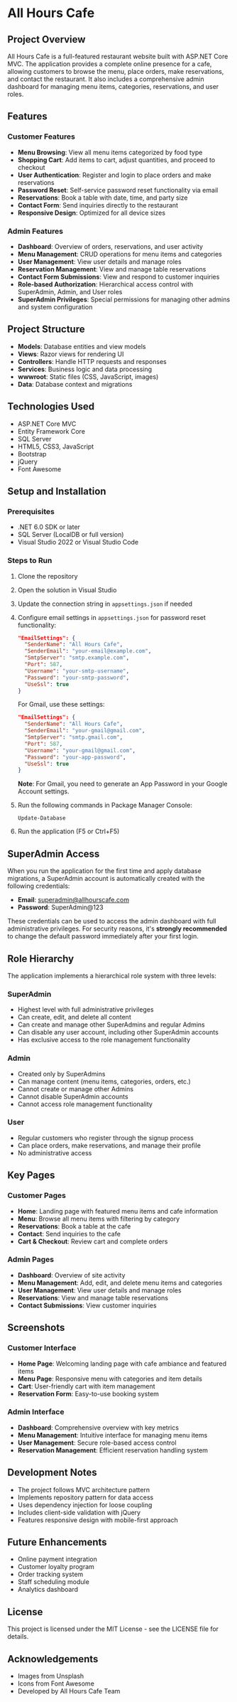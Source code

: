 # All Hours Cafe

## Project Overview
All Hours Cafe is a full-featured restaurant website built with ASP.NET Core MVC. The application provides a complete online presence for a cafe, allowing customers to browse the menu, place orders, make reservations, and contact the restaurant. It also includes a comprehensive admin dashboard for managing menu items, categories, reservations, and user roles.

## Features

### Customer Features
- **Menu Browsing**: View all menu items categorized by food type
- **Shopping Cart**: Add items to cart, adjust quantities, and proceed to checkout
- **User Authentication**: Register and login to place orders and make reservations
- **Password Reset**: Self-service password reset functionality via email
- **Reservations**: Book a table with date, time, and party size
- **Contact Form**: Send inquiries directly to the restaurant
- **Responsive Design**: Optimized for all device sizes

### Admin Features
- **Dashboard**: Overview of orders, reservations, and user activity
- **Menu Management**: CRUD operations for menu items and categories
- **User Management**: View user details and manage roles
- **Reservation Management**: View and manage table reservations
- **Contact Form Submissions**: View and respond to customer inquiries
- **Role-based Authorization**: Hierarchical access control with SuperAdmin, Admin, and User roles
- **SuperAdmin Privileges**: Special permissions for managing other admins and system configuration

## Project Structure
- **Models**: Database entities and view models
- **Views**: Razor views for rendering UI
- **Controllers**: Handle HTTP requests and responses
- **Services**: Business logic and data processing
- **wwwroot**: Static files (CSS, JavaScript, images)
- **Data**: Database context and migrations

## Technologies Used
- ASP.NET Core MVC
- Entity Framework Core
- SQL Server
- HTML5, CSS3, JavaScript
- Bootstrap
- jQuery
- Font Awesome

## Setup and Installation

### Prerequisites
- .NET 6.0 SDK or later
- SQL Server (LocalDB or full version)
- Visual Studio 2022 or Visual Studio Code

### Steps to Run
1. Clone the repository
2. Open the solution in Visual Studio
3. Update the connection string in `appsettings.json` if needed
4. Configure email settings in `appsettings.json` for password reset functionality:
   ```json
   "EmailSettings": {
     "SenderName": "All Hours Cafe",
     "SenderEmail": "your-email@example.com",
     "SmtpServer": "smtp.example.com",
     "Port": 587,
     "Username": "your-smtp-username",
     "Password": "your-smtp-password",
     "UseSsl": true
   }
   ```

   For Gmail, use these settings:
   ```json
   "EmailSettings": {
     "SenderName": "All Hours Cafe",
     "SenderEmail": "your-gmail@gmail.com",
     "SmtpServer": "smtp.gmail.com",
     "Port": 587,
     "Username": "your-gmail@gmail.com",
     "Password": "your-app-password",
     "UseSsl": true
   }
   ```

   **Note**: For Gmail, you need to generate an App Password in your Google Account settings.
5. Run the following commands in Package Manager Console:
   ```
   Update-Database
   ```
6. Run the application (F5 or Ctrl+F5)

## SuperAdmin Access
When you run the application for the first time and apply database migrations, a SuperAdmin account is automatically created with the following credentials:

- **Email**: superadmin@allhourscafe.com
- **Password**: SuperAdmin@123

These credentials can be used to access the admin dashboard with full administrative privileges. For security reasons, it's **strongly recommended** to change the default password immediately after your first login.

## Role Hierarchy

The application implements a hierarchical role system with three levels:

### SuperAdmin
- Highest level with full administrative privileges
- Can create, edit, and delete all content
- Can create and manage other SuperAdmins and regular Admins
- Can disable any user account, including other SuperAdmin accounts
- Has exclusive access to the role management functionality

### Admin
- Created only by SuperAdmins
- Can manage content (menu items, categories, orders, etc.)
- Cannot create or manage other Admins
- Cannot disable SuperAdmin accounts
- Cannot access role management functionality

### User
- Regular customers who register through the signup process
- Can place orders, make reservations, and manage their profile
- No administrative access

## Key Pages

### Customer Pages
- **Home**: Landing page with featured menu items and cafe information
- **Menu**: Browse all menu items with filtering by category
- **Reservations**: Book a table at the cafe
- **Contact**: Send inquiries to the cafe
- **Cart & Checkout**: Review cart and complete orders

### Admin Pages
- **Dashboard**: Overview of site activity
- **Menu Management**: Add, edit, and delete menu items and categories
- **User Management**: View user details and manage roles
- **Reservations**: View and manage table reservations
- **Contact Submissions**: View customer inquiries

## Screenshots

### Customer Interface
- **Home Page**: Welcoming landing page with cafe ambiance and featured items
- **Menu Page**: Responsive menu with categories and item details
- **Cart**: User-friendly cart with item management
- **Reservation Form**: Easy-to-use booking system

### Admin Interface
- **Dashboard**: Comprehensive overview with key metrics
- **Menu Management**: Intuitive interface for managing menu items
- **User Management**: Secure role-based access control
- **Reservation Management**: Efficient reservation handling system

## Development Notes
- The project follows MVC architecture pattern
- Implements repository pattern for data access
- Uses dependency injection for loose coupling
- Includes client-side validation with jQuery
- Features responsive design with mobile-first approach

## Future Enhancements
- Online payment integration
- Customer loyalty program
- Order tracking system
- Staff scheduling module
- Analytics dashboard

## License
This project is licensed under the MIT License - see the LICENSE file for details.

## Acknowledgements
- Images from Unsplash
- Icons from Font Awesome
- Developed by All Hours Cafe Team
